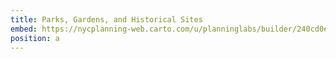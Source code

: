 ```yaml
---
title: Parks, Gardens, and Historical Sites
embed: https://nycplanning-web.carto.com/u/planninglabs/builder/240cd0ed-5ad8-484e-8c5e-643ef1cdd326/embed?state=%7B%22map%22%3A%7B%22ne%22%3A%5B40.701919090383136%2C-74.03154373168947%5D%2C%22sw%22%3A%5B40.76546147212545%2C-73.94708633422853%5D%2C%22center%22%3A%5B40.7336978669935%2C-73.989315032959%5D%2C%22zoom%22%3A14%7D%2C%22widgets%22%3A%7B%2221875235-9b76-4c44-bf11-2648efda9202%22%3A%7B%22acceptedCategories%22%3A%5B%22PARKS,+GARDENS,+AND+HISTORICAL+SITES%22%5D%2C%22collapsed%22%3Atrue%7D%7D%7D
position: a
---
```

